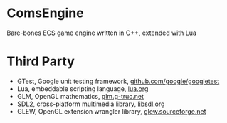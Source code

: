 # ComsEngine

Bare-bones ECS game engine written in C++, extended with Lua

# Third Party

- GTest, Google unit testing framework, [github.com/google/googletest](https://github.com/google/googletest)
- Lua, embeddable scripting language, [lua.org](https://www.lua.org/)
- GLM, OpenGL mathematics, [glm.g-truc.net](http://glm.g-truc.net/)
- SDL2, cross-platform multimedia library, [libsdl.org](https://www.libsdl.org/)
- GLEW, OpenGL extension wrangler library, [glew.sourceforge.net](http://glew.sourceforge.net/)